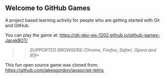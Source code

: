 ## Welcome to GitHub Games

A project based learning activity for people who are getting started with Git and GitHub.

You can play the game at: https://gh-dev-ws-1202.github.io/github-games-JacekBOT/

>> _*SUPPORTED BROWSERS*: Chrome, Firefox, Safari, Opera and IE9+_

This fun open source game was cloned from: https://github.com/jakesgordon/javascript-tetris
